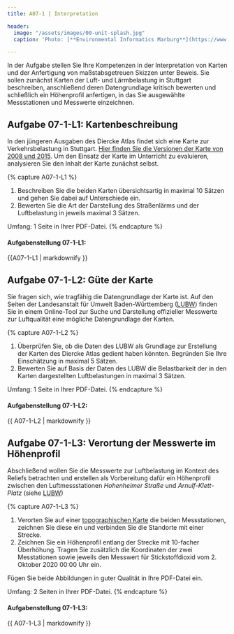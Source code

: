 ```yaml
---
title: A07-1 | Interpretation

header:
  image: "/assets/images/00-unit-splash.jpg"
  caption: 'Photo: [**Environmental Informatics Marburg**](https://www.flickr.com/environmentalinformatics-marburg/)'

---
```


In der Aufgabe stellen Sie Ihre Kompetenzen in der Interpretation von Karten und der Anfertigung von maßstabsgetreuen Skizzen unter Beweis. Sie sollen zunächst Karten der Luft- und Lärmbelastung in Stuttgart beschreiben, anschließend deren Datengrundlage kritisch bewerten und schließlich ein Höhenprofil anfertigen, in das Sie ausgewählte Messstationen und Messwerte einzeichnen.


## Aufgabe 07-1-L1: Kartenbeschreibung
In den jüngeren Ausgaben des Diercke Atlas findet sich eine Karte zur Verkehrsbelastung in Stuttgart. [Hier finden Sie die Versionen der Karte von 2008 und 2015](https://ilias.uni-marburg.de/goto.php?target=file_2032945_download&client_id=UNIMR). Um den Einsatz der Karte im Unterricht zu evaluieren, analysieren Sie den Inhalt der Karte zunächst selbst.


{% capture A07-1-L1 %}

1.  Beschreiben Sie die beiden Karten übersichtsartig in maximal 10 Sätzen und gehen Sie dabei auf Unterschiede ein.
1.  Bewerten Sie die Art der Darstellung des Straßenlärms und der Luftbelastung in jeweils maximal 3 Sätzen.

Umfang: 1 Seite in Ihrer PDF-Datei.
{% endcapture %}

<div class="notice--success">
  <h4 class="no_toc">Aufgabenstellung 07-1-L1:</h4>
  {{A07-1-L1 | markdownify }}
</div>



## Aufgabe 07-1-L2: Güte der Karte

Sie fragen sich, wie tragfähig die Datengrundlage der Karte ist. Auf den Seiten der Landesanstalt für Umwelt Baden-Württemberg ([LUBW](https://www.lubw.baden-wuerttemberg.de/aktuelle-messwerte)) finden Sie in einem Online-Tool zur Suche und Darstellung offizieller Messwerte zur Luftqualität eine mögliche Datengrundlage der Karten.

{% capture A07-1-L2 %}

1.  Überprüfen Sie, ob die Daten des LUBW als Grundlage zur Erstellung der Karten des Diercke Atlas gedient haben könnten. Begründen Sie Ihre Einschätzung in maximal 5 Sätzen.
1.  Bewerten Sie auf Basis der Daten des LUBW die Belastbarkeit der in den Karten dargestellten Luftbelastungen in maximal 3 Sätzen.

Umfang: 1 Seite in Ihrer PDF-Datei.
{% endcapture %}

<div class="notice--success">
  <h4 class="no_toc">Aufgabenstellung 07-1-L2:</h4>
  {{ A07-1-L2 | markdownify }}
</div>



## Aufgabe 07-1-L3: Verortung der Messwerte im Höhenprofil

Abschließend wollen Sie die Messwerte zur Luftbelastung im Kontext des Reliefs betrachten und erstellen als Vorbereitung dafür ein Höhenprofil zwischen den Luftmessstationen *Hohenheimer Straße* und *Arnulf-Klett-Platz* (siehe [LUBW](https://www.lubw.baden-wuerttemberg.de/aktuelle-messwerte))

{% capture A07-1-L3 %}

1.  Verorten Sie auf einer [topographischen Karte](https://ilias.uni-marburg.de/goto.php?target=file_2077988_download&client_id=UNIMR) die beiden Messstationen, zeichnen Sie diese ein und verbinden Sie die Standorte mit einer Strecke.
1.  Zeichnen Sie ein Höhenprofil entlang der Strecke mit 10-facher Überhöhung. Tragen Sie zusätzlich die Koordinaten der zwei Messtationen sowie jeweils den Messwert für Stickstoffdioxid vom 2. Oktober 2020 00:00 Uhr ein.

Fügen Sie beide Abbildungen in guter Qualität in Ihre PDF-Datei ein.


Umfang: 2 Seiten in Ihrer PDF-Datei.
{% endcapture %}
<div class="notice--success">
  <h4 class="no_toc">Aufgabenstellung 07-1-L3:</h4>
  {{ A07-1-L3 | markdownify }}
</div>
